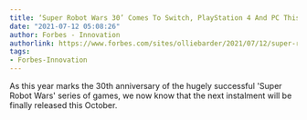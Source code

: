```yaml
---
title: ‘Super Robot Wars 30’ Comes To Switch, PlayStation 4 And PC This October
date: "2021-07-12 05:08:26"
author: Forbes - Innovation
authorlink: https://www.forbes.com/sites/olliebarder/2021/07/12/super-robot-wars-30-comes-to-switch-playstation-4-and-pc-this-october/
tags:
- Forbes-Innovation
---
```

As this year marks the 30th anniversary of the hugely successful 'Super Robot Wars' series of games, we now know that the next instalment will be finally released this October.